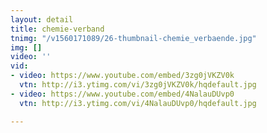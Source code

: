 ```yaml
---
layout: detail
title: chemie-verband
tnimg: "/v1560171089/26-thumbnail-chemie_verbaende.jpg"
img: []
video: ''
vid:
- video: https://www.youtube.com/embed/3zg0jVKZV0k
  vtn: http://i3.ytimg.com/vi/3zg0jVKZV0k/hqdefault.jpg
- video: https://www.youtube.com/embed/4NalauDUvp0
  vtn: http://i3.ytimg.com/vi/4NalauDUvp0/hqdefault.jpg

---
```

